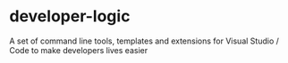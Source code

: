 # developer-logic
A set of command line tools, templates and extensions for Visual Studio / Code to make developers lives easier
